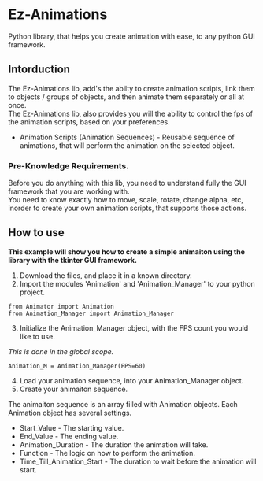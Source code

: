# Ez-Animations
Python library, that helps you create animation with ease, to any python GUI framework.

## Intorduction

The Ez-Animations lib, add's the abilty to create animation scripts, link them to objects / groups of objects, and then animate them separately or all at once.<br>
The Ez-Animations lib, also provides you will the ability to control the fps of the animation scripts, based on your preferences.


* Animation Scripts (Animation Sequences) - Reusable sequence of animations, that will perform the animation on the selected object.


### Pre-Knowledge Requirements.
Before you do anything with this lib, you need to understand fully the GUI framework that you are working with.<br>
You need to know exactly how to move, scale, rotate, change alpha, etc, inorder to create your own animation scripts, that supports those actions. 



## How to use

**This example will show you how to create a simple animaiton using the library with the tkinter GUI framework.**

1. Download the files, and place it in a known directory.
2. Import the modules 'Animation' and 'Animation_Manager' to your python project.

```
from Animator import Animation
from Animation_Manager import Animation_Manager
```
3. Initialize the Animation_Manager object, with the FPS count you would like to use.

*This is done in the global scope.*

```
Animation_M = Animation_Manager(FPS=60)
```
4. Load your animation sequence, into your Animation_Manager object.
4. Create your animaiton sequence.

The animaiton sequence is an array filled with Animation objects.
Each Animation object has several settings.
* Start_Value - The starting value.
* End_Value   - The ending value.
* Animation_Duration - The duration the animation will take.
* Function    - The logic on how to perform the animation.
* Time_Till_Animation_Start - The duration to wait before the animation will start.




